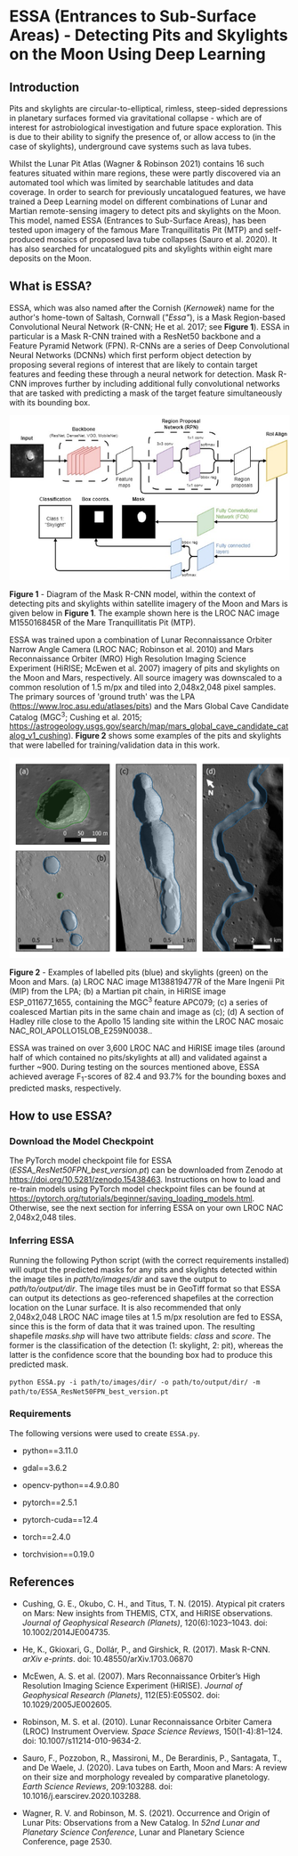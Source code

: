 # ESSA (Entrances to Sub-Surface Areas) - Detecting Pits and Skylights on the Moon Using Deep Learning

## Introduction

Pits and skylights are circular-to-elliptical, rimless, steep-sided depressions in planetary surfaces formed via gravitational collapse - which are of interest for astrobiological investigation and future space exploration. This is due to their ability to signify the presence of, or allow access to (in the case of skylights), underground cave systems such as lava tubes.

Whilst the Lunar Pit Atlas (Wagner & Robinson 2021) contains 16 such features situated within mare regions, these were partly discovered via an automated tool which was limited by searchable latitudes and data coverage. In order to search for previously uncatalogued features, we have trained a Deep Learning model on different combinations of Lunar and Martian remote-sensing imagery to detect pits and skylights on the Moon. This model, named ESSA (Entrances to Sub-Surface Areas), has been tested upon imagery of the famous Mare Tranquillitatis Pit (MTP) and self-produced mosaics of proposed lava tube collapses (Sauro et al. 2020). It has also searched for uncatalogued pits and skylights within eight mare deposits on the Moon.

## What is ESSA?

ESSA, which was also named after the Cornish (*Kernowek*) name for the author's home-town of Saltash, Cornwall (*"Essa"*), is a Mask Region-based Convolutional Neural Network (R-CNN; He et al. 2017; see **Figure 1**). ESSA in particular is a Mask R-CNN trained with a ResNet50 backbone and a Feature Pyramid Network (FPN). R-CNNs are a series of Deep Convolutional Neural Networks (DCNNs) which first perform object detection by proposing several regions of interest that are likely to contain target features and feeding these through a neural network for detection. Mask R-CNN improves further by including additional fully convolutional networks that are tasked with predicting a mask of the target feature simultaneously with its bounding box.

![](ESSA_Diagram.jpg)

**Figure 1** - Diagram of the Mask R-CNN model, within the context of detecting pits and skylights within satellite imagery of the Moon and Mars is given below in **Figure 1**. The example shown here is the LROC NAC image M155016845R of the Mare Tranquillitatis Pit (MTP).

ESSA was trained upon a combination of Lunar Reconnaissance Orbiter Narrow Angle Camera (LROC NAC; Robinson et al. 2010) and Mars Reconnaissance Orbiter (MRO) High Resolution Imaging Science Experiment (HiRISE; McEwen et al. 2007) imagery of pits and skylights on the Moon and Mars, respectively. All source imagery was downscaled to a common resolution of 1.5 m/px and tiled into 2,048x2,048 pixel samples. The primary sources of 'ground truth' was the LPA (https://www.lroc.asu.edu/atlases/pits) and the Mars Global Cave Candidate Catalog (MGC<sup>3</sup>; Cushing et al. 2015; https://astrogeology.usgs.gov/search/map/mars_global_cave_candidate_catalog_v1_cushing). **Figure 2** shows some examples of the pits and skylights that were labelled for training/validation data in this work.

![](ESSA_Labelling.jpg)

**Figure 2** - Examples of labelled pits (blue) and skylights (green) on the Moon and Mars. (a) LROC NAC image M138819477R of the Mare Ingenii Pit (MIP) from the LPA; (b) a Martian pit chain, in HiRISE image ESP_011677_1655, containing the MGC<sup>3</sup> feature APC079; (c) a series of coalesced Martian pits in the same chain and image as (c); (d) A section of Hadley rille close to the Apollo 15 landing site within the LROC NAC mosaic NAC_ROI_APOLLO15LOB_E259N0038..

ESSA was trained on over 3,600 LROC NAC and HiRISE image tiles (around half of which contained no pits/skylights at all) and validated against a further ~900. During testing on the sources mentioned above, ESSA achieved average F<sub>1</sub>-scores of 82.4 and 93.7\% for the bounding boxes and predicted masks, respectively.

## How to use ESSA?

### Download the Model Checkpoint

The PyTorch model checkpoint file for ESSA (*ESSA_ResNet50FPN_best_version.pt*) can be downloaded from Zenodo at https://doi.org/10.5281/zenodo.15438463. Instructions on how to load and re-train models using PyTorch model checkpoint files can be found at https://pytorch.org/tutorials/beginner/saving_loading_models.html. Otherwise, see the next section for inferring ESSA on your own LROC NAC 2,048x2,048 tiles.

### Inferring ESSA

Running the following Python script (with the correct requirements installed) will output the predicted masks for any pits and skylights detected within the image tiles in *path/to/images/dir* and save the output to *path/to/output/dir*. The image tiles must be in GeoTiff format so that ESSA can output its detections as geo-referenced shapefiles at the correction location on the Lunar surface. It is also recommended that only 2,048x2,048 LROC NAC image tiles at 1.5 m/px resolution are fed to ESSA, since this is the form of data that it was trained upon. The resulting shapefile *masks.shp* will have two attribute fields: *class* and *score*. The former is the classification of the detection (1: skylight, 2: pit), whereas the latter is the confidence score that the bounding box had to produce this predicted mask.

`python ESSA.py -i path/to/images/dir/ -o path/to/output/dir/ -m path/to/ESSA_ResNet50FPN_best_version.pt`

### Requirements

The following versions were used to create `ESSA.py`.

- python==3.11.0

- gdal==3.6.2

- opencv-python==4.9.0.80

- pytorch==2.5.1

- pytorch-cuda==12.4

- torch==2.4.0

- torchvision==0.19.0

## References

- Cushing, G. E., Okubo, C. H., and Titus, T. N. (2015). Atypical pit craters on Mars: New insights from THEMIS, CTX, and HiRISE observations. *Journal of Geophysical Research (Planets)*, 120(6):1023–1043. doi: 10.1002/2014JE004735.

- He, K., Gkioxari, G., Dollár, P., and Girshick, R. (2017). Mask R-CNN. *arXiv e-prints*. doi: 10.48550/arXiv.1703.06870

- McEwen, A. S. et al. (2007). Mars Reconnaissance Orbiter’s High Resolution Imaging Science Experiment (HiRISE). *Journal of Geophysical Research (Planets)*, 112(E5):E05S02. doi: 10.1029/2005JE002605.

- Robinson, M. S. et al. (2010). Lunar Reconnaissance Orbiter Camera (LROC) Instrument Overview. *Space Science Reviews*, 150(1-4):81–124. doi: 10.1007/s11214-010-9634-2.

- Sauro, F., Pozzobon, R., Massironi, M., De Berardinis, P., Santagata, T., and De Waele, J. (2020). Lava tubes on Earth, Moon and Mars: A review on their size and morphology revealed by comparative planetology. *Earth Science Reviews*, 209:103288. doi: 10.1016/j.earscirev.2020.103288.

- Wagner, R. V. and Robinson, M. S. (2021). Occurrence and Origin of Lunar Pits: Observations from a New Catalog. In *52nd Lunar and Planetary Science Conference*, Lunar and Planetary Science Conference, page 2530.
